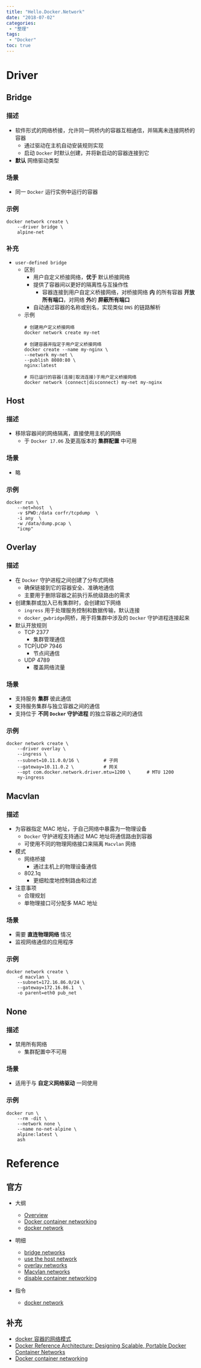 ```yaml
---
title: "Hello.Docker.Network"
date: "2018-07-02"
categories:
 - "整理"
tags:
 - "Docker"
toc: true
---
```



# Driver
## Bridge
### 描述
- 软件形式的网络桥接，允许同一网桥内的容器互相通信，并隔离未连接网桥的容器
    - 通过驱动在主机自动安装规则实现
    - 启动 `Docker` 时默认创建，并将新启动的容器连接到它
- **默认** 网络驱动类型

### 场景
- 同一 `Docker` 运行实例中运行的容器

### 示例
``` Docker
docker network create \
    --driver bridge \
    alpine-net
```

### 补充
- `user-defined bridge`
    - 区别
        - 用户自定义桥接网络，**优于** 默认桥接网络
        - 提供了容器间以更好的隔离性与互操作性
            - 容器连接到用户自定义桥接网络，对桥接网络 **内** 的所有容器 **开放所有端口**，对网络 **外**的 **屏蔽所有端口**
        - 自动通过容器的名称或别名，实现类似 `DNS` 的链路解析
    - 示例
        ``` Docker
        # 创建用户定义桥接网络
        docker network create my-net

        # 创建容器并指定于用户定义桥接网络
        docker create --name my-nginx \
        --network my-net \
        --publish 8080:80 \
        nginx:latest

        # 将已运行的容器(连接|取消连接)于用户定义桥接网络
        docker network (connect|disconnect) my-net my-nginx
        ```

## Host
### 描述
- 移除容器间的网络隔离，直接使用主机的网络
    - 于 `Docker 17.06` 及更高版本的 **集群配置** 中可用

### 场景
- 略

### 示例
``` Docker
docker run \
    --net=host  \
    -v $PWD:/data corfr/tcpdump  \
    -i any  \
    -w /data/dump.pcap \ 
    "icmp"
```

## Overlay
### 描述
- 在 `Docker` 守护进程之间创建了分布式网络
    - 确保链接到它的容器安全、准确地通信
    - 主要用于删除容器之前执行系统级路由的需求
- 创建集群或加入已有集群时，会创建如下网络
    - `ingress` 用于处理服务控制和数据传输，默认连接
    - `docker_gwbridge`网桥，用于将集群中涉及的 `Docker` 守护进程连接起来
- 默认开放规则
    - TCP 2377
        - 集群管理通信
    - TCP|UDP 7946
        - 节点间通信
    - UDP 4789
        - 覆盖网络流量

### 场景
- 支持服务 **集群** 彼此通信
- 支持服务集群与独立容器之间的通信
- 支持位于 **不同 `Docker` 守护进程** 的独立容器之间的通信

### 示例
``` Docker
docker network create \
    --driver overlay \
    --ingress \
    --subnet=10.11.0.0/16 \         # 子网
    --gateway=10.11.0.2 \           # 网关
    --opt com.docker.network.driver.mtu=1200 \      # MTU 1200
    my-ingress
```

## Macvlan
### 描述
- 为容器指定 MAC 地址，于自己网络中暴露为一物理设备
    - `Docker` 守护进程支持通过 MAC 地址将通信路由到容器
    - 可使用不同的物理网络接口来隔离 `Macvlan` 网络
- 模式
    - 网络桥接
        - 通过主机上的物理设备通信
    - 802.1q
        - 更细粒度地控制路由和过滤
- 注意事项
    - 合理规划
    - 单物理接口可分配多 MAC 地址
### 场景
- 需要 **直连物理网络** 情况
- 监视网络通信的应用程序

### 示例
``` Docker
docker network create \
    -d macvlan \
    --subnet=172.16.86.0/24 \
    --gateway=172.16.86.1  \
    -o parent=eth0 pub_net
```

## None
### 描述
- 禁用所有网络
    - 集群配置中不可用

### 场景
- 适用于与 **自定义网络驱动** 一同使用

### 示例
``` Docker
docker run \
    --rm -dit \
    --network none \
    --name no-net-alpine \
    alpine:latest \
    ash
```



# Reference
## 官方
- 大纲
    - [Overview](https://docs.docker.com/network/)
    - [Docker container networking](https://docs.docker.com/v17.09/engine/userguide/networking/)
    - [docker network](https://docs.docker.com/engine/reference/commandline/network/)

- 明细
    - [bridge networks](https://docs.docker.com/network/bridge/)
    - [use the host network](https://docs.docker.com/network/host/)
    - [overlay networks](https://docs.docker.com/network/overlay/)
    - [Macvlan networks](https://docs.docker.com/network/macvlan/)
    - [disable container networking](https://docs.docker.com/network/none/)

- 指令    
    - [docker network](https://docs.docker.com/engine/reference/commandline/network/)

## 补充
- [docker 容器的网络模式](http://cizixs.com/2016/06/12/docker-network-modes-explained)
- [Docker Reference Architecture: Designing Scalable, Portable Docker Container Networks](http://success.docker.com/article/networking)
- [Docker container networking](https://docs.docker.com/v17.09/engine/userguide/networking/)